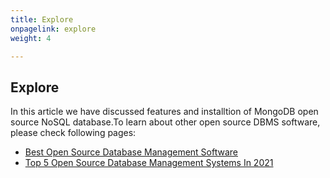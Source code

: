 ```yaml
---
title: Explore
onpagelink: explore
weight: 4

---
```


<a class="anchor" id="explore" name="explore"></a>Explore
-------

In this article we have discussed features and installtion of MongoDB open source NoSQL database.To learn about other open source DBMS software, please check following pages:

- [Best Open Source Database Management Software](https://products.containerize.com/database-management-system)
- [Top 5 Open Source Database Management Systems In 2021](https://blog.containerize.com/2021/02/12/top-5-open-source-dbms-software-in-2021-mysql-and-alternatives/)
 